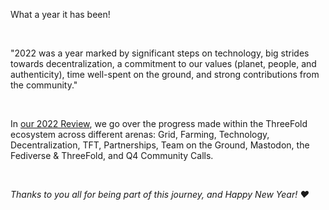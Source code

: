 <!-- *"This article was originally published by Victoria Obeegadoo a former member of ThreeFold Foundation."* -->


What a year it has been!

<br/>

"2022 was a year marked by significant steps on technology, big strides towards decentralization, a commitment to our values (planet, people, and authenticity), time well-spent on the ground, and strong contributions from the community."

<br/>

In [our 2022 Review](https://forum.threefold.io/t/heres-our-2022-review/3661), we go over the progress made within the ThreeFold ecosystem across different arenas: Grid, Farming, Technology, Decentralization, TFT, Partnerships, Team on the Ground, Mastodon, the Fediverse & ThreeFold, and Q4 Community Calls.

<br/>

_Thanks to you all for being part of this journey, and Happy New Year! ❤️_